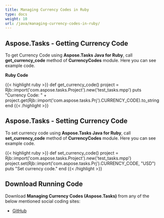 ```yaml
---
title: Managing Currency Codes in Ruby
type: docs
weight: 10
url: /java/managing-currency-codes-in-ruby/
---
```


## **Aspose.Tasks - Getting Currency Code**
To get Currency Code using **Aspose.Tasks Java for Ruby**, call **get_currency_code** method of **CurrencyCodes** module. Here you can see example code.

**Ruby Code**

{{< highlight ruby >}}
def get_currency_code()
    project = Rjb::import('com.aspose.tasks.Project').new('test_tasks.mpp')
    puts "Currency Code: " + project.get(Rjb::import('com.aspose.tasks.Prj').CURRENCY_CODE).to_string
end
{{< /highlight >}}

## **Aspose.Tasks - Setting Currency Code**
To set currency code using **Aspose.Tasks Java for Ruby**, call **set_currency_code** method of **CurrencyCodes** module. Here you can see example code.

{{< highlight ruby >}}
def set_currency_code()
    project = Rjb::import('com.aspose.tasks.Project').new('test_tasks.mpp')
    project.set(Rjb::import('com.aspose.tasks.Prj').CURRENCY_CODE, "USD")
    puts "Set currency code."
end
{{< /highlight >}}

## **Download Running Code**
Download **Managing Currency Codes (Aspose.Tasks)** from any of the below mentioned social coding sites:

- [GitHub](https://github.com/aspose-tasks/Aspose.Tasks-for-Java/blob/master/Plugins/Aspose_Tasks_Java_for_Ruby/lib/asposetasksjava/Currencies/currencycodes.rb)

